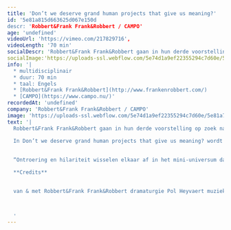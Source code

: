 ```yaml
---
title: 'Don’t we deserve grand human projects that give us meaning?'
id: '5e81a815d663625d067e150d
descr: 'Robbert&Frank Frank&Robbert / CAMPO'
age: 'undefined'
videoUrl: 'https://vimeo.com/217829716',
videoLength: '70 min'
socialDescr: 'Robbert&Frank Frank&Robbert gaan in hun derde voorstelling op zoek naar zingeving in een wereld zonder Groot Verhaal, en dat doen ze op hun geheel eigen manier: met een sterke visuele logica, en knipogend naar ruimtevaart en wetenschap.In Don’t we deserve grand human projects that give us meaning? wordt het kunstenaarsduo voor het eerst zelf deel van hun installaties en ontwerpen. De artiesten splitsen en dupliceren zichzelf als atomen in een imaginaire wereld van primaire kleuren. ‍“Ontroering en hilariteit wisselen elkaar af in het mini-universum dat Frank&Robbert tonen.” Theaterkrant'
socialImage:'https://uploads-ssl.webflow.com/5e74d1a9ef22355294c7d60e/5e81a721b48a56af801bc4a3_RF_2017-4-7-Dont-we-deserve-Tweetakt-%C2%A9-Tom-Callemin.jpg'
info: '|
  * multidisciplinair
  * duur: 70 min
  * taal: Engels
  * [Robbert&Frank Frank&Robbert](http://www.frankenrobbert.com/)
  * [CAMPO](https://www.campo.nu/)'
recordedAt: 'undefined'
company: 'Robbert&Frank Frank&Robbert / CAMPO'
image: 'https://uploads-ssl.webflow.com/5e74d1a9ef22355294c7d60e/5e81a721b48a56af801bc4a3_RF_2017-4-7-Dont-we-deserve-Tweetakt-%C2%A9-Tom-Callemin.jpg'
text: '|
  Robbert&Frank Frank&Robbert gaan in hun derde voorstelling op zoek naar zingeving in een wereld zonder Groot Verhaal, en dat doen ze op hun geheel eigen manier: met een sterke visuele logica, en knipogend naar ruimtevaart en wetenschap.
  
  In Don’t we deserve grand human projects that give us meaning? wordt het kunstenaarsduo voor het eerst zelf deel van hun installaties en ontwerpen. De artiesten splitsen en dupliceren zichzelf als atomen in een imaginaire wereld van primaire kleuren.

  ‍
  “Ontroering en hilariteit wisselen elkaar af in het mini-universum dat Frank&Robbert tonen.”  Theaterkrant

  **Credits**
  

  van & met Robbert&Frank Frank&Robbert dramaturgie Pol Heyvaert muziek Boris Zeebroek bewegingsadvies Charlotte Vanden Eynde voice-over Jonathan Beaton & Anna Stoppa techniek Korneel Coessens, Bart Huybrechts & Maarten Van Trigt met dank aan Arne Wastyn & de familie Keys productie CAMPO coproductie Beursschouwburg Brussels (BE), PACT Zollverein Essen (DE) & Auawirleben Bern (CH)

  ‍

  ‍'
---
```

